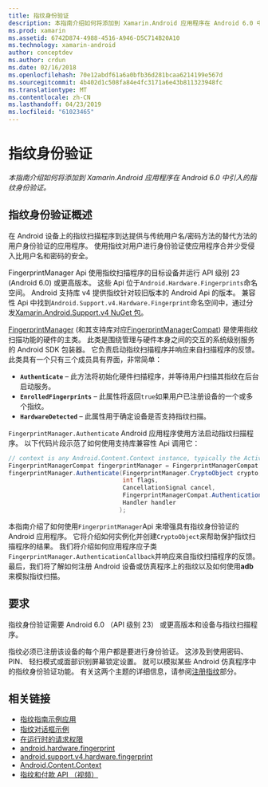 ```yaml
---
title: 指纹身份验证
description: 本指南介绍如何将添加到 Xamarin.Android 应用程序在 Android 6.0 中引入的指纹身份验证。
ms.prod: xamarin
ms.assetid: 6742D874-4988-4516-A946-D5C714B20A10
ms.technology: xamarin-android
author: conceptdev
ms.author: crdun
ms.date: 02/16/2018
ms.openlocfilehash: 70e12abdf61a6a0bfb36d281bcaa6214199e567d
ms.sourcegitcommit: 4b402d1c508fa84e4fc3171a6e43b811323948fc
ms.translationtype: MT
ms.contentlocale: zh-CN
ms.lasthandoff: 04/23/2019
ms.locfileid: "61023465"
---
```

# <a name="fingerprint-authentication"></a>指纹身份验证

_本指南介绍如何将添加到 Xamarin.Android 应用程序在 Android 6.0 中引入的指纹身份验证。_


## <a name="fingerprint-authentication-overview"></a>指纹身份验证概述

在 Android 设备上的指纹扫描程序到达提供与传统用户名/密码方法的替代方法的用户身份验证的应用程序。 使用指纹对用户进行身份验证使应用程序合并少受侵入比用户名和密码的安全。

FingerprintManager Api 使用指纹扫描程序的目标设备并运行 API 级别 23 (Android 6.0) 或更高版本。 这些 Api 位于`Android.Hardware.Fingerprints`命名空间。 Android 支持库 v4 提供指纹针对较旧版本的 Android Api 的版本。 兼容性 Api 中找到`Android.Support.v4.Hardware.Fingerprint`命名空间中，通过分发[Xamarin.Android.Support.v4 NuGet 包](https://www.nuget.org/packages/Xamarin.Android.Support.v4/)。

[FingerprintManager](https://developer.android.com/reference/android/hardware/fingerprint/FingerprintManager.html) (和其支持库对应[FingerprintManagerCompat](https://developer.android.com/reference/android/support/v4/hardware/fingerprint/FingerprintManagerCompat.html)) 是使用指纹扫描功能的硬件的主类。 此类是围绕管理与硬件本身之间的交互的系统级别服务的 Android SDK 包装器。 它负责启动指纹扫描程序并响应来自扫描程序的反馈。 此类具有一个只有三个成员具有界面，非常简单：

* **`Authenticate`** &ndash; 此方法将初始化硬件扫描程序，并等待用户扫描其指纹在后台启动服务。
* **`EnrolledFingerprints`** &ndash; 此属性将返回`true`如果用户已注册设备的一个或多个指纹。
* **`HardwareDetected`** &ndash; 此属性用于确定设备是否支持指纹扫描。

`FingerprintManager.Authenticate` Android 应用程序使用方法启动指纹扫描程序。 以下代码片段示范了如何使用支持库兼容性 Api 调用它：

```csharp
// context is any Android.Content.Context instance, typically the Activity 
FingerprintManagerCompat fingerprintManager = FingerprintManagerCompat.From(context);
fingerprintManager.Authenticate(FingerprintManager.CryptoObject crypto,
                                int flags,
                                CancellationSignal cancel,
                                FingerprintManagerCompat.AuthenticationCallback callback,
                                Handler handler
                               );
```

本指南介绍了如何使用`FingerprintManager`Api 来增强具有指纹身份验证的 Android 应用程序。 它将介绍如何实例化并创建`CryptoObject`来帮助保护指纹扫描程序的结果。 我们将介绍如何应用程序应子类`FingerprintManager.AuthenticationCallback`并响应来自指纹扫描程序的反馈。 最后，我们将了解如何注册 Android 设备或仿真程序上的指纹以及如何使用**adb**来模拟指纹扫描。

## <a name="requirements"></a>要求

指纹身份验证需要 Android 6.0 （API 级别 23） 或更高版本和设备与指纹扫描程序。 

指纹必须已注册该设备的每个用户都是要进行身份验证。 这涉及到使用密码、 PIN、 轻扫模式或面部识别屏幕锁定设置。 就可以模拟某些 Android 仿真程序中的指纹身份验证功能。  有关这两个主题的详细信息，请参阅[注册指纹](enrolling-fingerprint.md)部分。 






## <a name="related-links"></a>相关链接

- [指纹指南示例应用](https://developer.xamarin.com/samples/monodroid/FingerprintGuide/)
- [指纹对话框示例](https://developer.xamarin.com/samples/monodroid/android-m/FingerprintDialog/)
- [在运行时的请求权限](https://developer.android.com/training/permissions/requesting.html)
- [android.hardware.fingerprint](https://developer.android.com/reference/android/hardware/fingerprint/package-summary.html)
- [android.support.v4.hardware.fingerprint](https://developer.android.com/reference/android/support/v4/hardware/fingerprint/package-summary.html)
- [Android.Content.Context](https://developer.xamarin.com/api/type/Android.Content.Context/)
- [指纹和付款 API （视频）](https://youtu.be/VOn7VrTRlA4)
